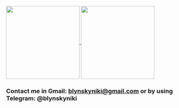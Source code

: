 <a href="https://github.com/anuraghazra/github-readme-stats">
  <img height=200 align="center" src="https://github-readme-stats.vercel.app/api?username=blynskyniki&show_icons=true" />
</a>
<a href="https://github.com/anuraghazra/convoychat">
  <img height=200 align="center" src="https://github-readme-stats.vercel.app/api/top-langs?username=blynskyniki&layout=compact&langs_count=3&show_icons=true&card_width=320" />
</a>


### Contact me in Gmail: blynskyniki@gmail.com or by using Telegram: @blynskyniki
